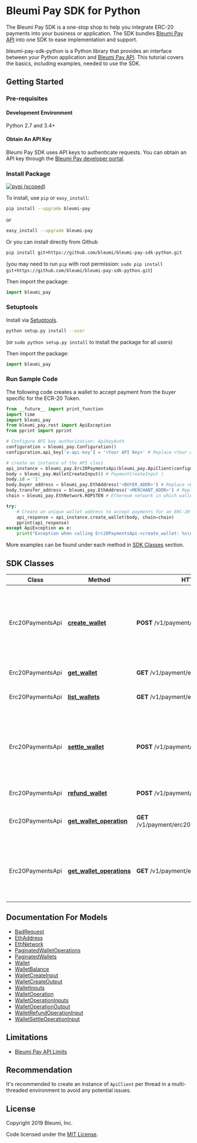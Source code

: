# Bleumi Pay SDK for Python

The Bleumi Pay SDK is a one-stop shop to help you integrate ERC-20 payments  into your business or application. The SDK bundles [Bleumi Pay API](https://pay.bleumi.com/docs/#introduction) into one SDK to ease implementation and support.

bleumi-pay-sdk-python is a Python library that provides an interface between your Python application and [Bleumi Pay API](https://pay.bleumi.com/docs/#introduction). This tutorial covers the basics, including examples, needed to use the SDK.

## Getting Started

### Pre-requisites

#### Development Environment

Python 2.7 and 3.4+

#### Obtain An API Key

Bleumi Pay SDK uses API keys to authenticate requests. You can obtain an API key through the [Bleumi Pay developer portal](https://pay.bleumi.com/app/).

### Install Package

[![pypi (scoped)](https://img.shields.io/pypi/v/bleumi-pay.svg)](https://pypi.org/project/bleumi-pay/)

To install, use `pip` or `easy_install`:

```bash
pip install --upgrade bleumi-pay
```

or

```bash
easy_install --upgrade bleumi-pay
```

Or you can install directly from Github

```sh
pip install git+https://github.com/bleumi/bleumi-pay-sdk-python.git
```
(you may need to run `pip` with root permission: `sudo pip install git+https://github.com/bleumi/bleumi-pay-sdk-python.git`)

Then import the package:
```python
import bleumi_pay 
```

### Setuptools

Install via [Setuptools](http://pypi.python.org/pypi/setuptools).

```sh
python setup.py install --user
```
(or `sudo python setup.py install` to install the package for all users)

Then import the package:
```python
import bleumi_pay
```

### Run Sample Code

The following code creates a wallet to accept payment from the buyer specific for the ECR-20 Token.

```python
from __future__ import print_function
import time
import bleumi_pay
from bleumi_pay.rest import ApiException
from pprint import pprint

# Configure API key authorization: ApiKeyAuth
configuration = bleumi_pay.Configuration()
configuration.api_key['x-api-key'] = '<Your API Key>' # Replace <Your API Key> with your actual API key

# create an instance of the API class
api_instance = bleumi_pay.Erc20PaymentsApi(bleumi_pay.ApiClient(configuration))
body = bleumi_pay.WalletCreateInput() # PaymentCreateInput | 
body.id = '1'
body.buyer_address = bleumi_pay.EthAddress('<BUYER_ADDR>') # Replace <BUYER_ADDR> with the Buyer Address
body.transfer_address = bleumi_pay.EthAddress('<MERCHANT_ADDR>') # Replace <MERCHANT_ADDR> with the Merchant Address
chain = bleumi_pay.EthNetwork.ROPSTEN # Ethereum network in which wallet is to be created.

try:
    # Create an unique wallet address to accept payments for an ERC-20 token from a buyer
    api_response = api_instance.create_wallet(body, chain=chain)
    pprint(api_response)
except ApiException as e:
    print("Exception when calling Erc20PaymentsApi->create_wallet: %s\n" % e)

```

More examples can be found under each method in [SDK Classes](README.md#sdk-classes) section.

## SDK Classes

Class | Method | HTTP request | Description
------------ | ------------- | ------------- | -------------
Erc20PaymentsApi | [**create_wallet**](docs/Erc20PaymentsApi.md#create_wallet) | **POST** /v1/payment/erc20/wallet | Create an unique wallet address to accept payments for an ERC-20 token from a buyer
Erc20PaymentsApi | [**get_wallet**](docs/Erc20PaymentsApi.md#get_wallet) | **GET** /v1/payment/erc20/wallet/{id} | Return a specific wallet
Erc20PaymentsApi | [**list_wallets**](docs/Erc20PaymentsApi.md#list_wallets) | **GET** /v1/payment/erc20/wallet | Returns a list of wallets
Erc20PaymentsApi | [**settle_wallet**](docs/Erc20PaymentsApi.md#settle_wallet) | **POST** /v1/payment/erc20/wallet/{id}/settle | Settle a wallet, amount received will be transferred even if less than payment amount
Erc20PaymentsApi | [**refund_wallet**](docs/Erc20PaymentsApi.md#refund_wallet) | **POST** /v1/payment/erc20/wallet/{id}/refund | Refund wallet
Erc20PaymentsApi | [**get_wallet_operation**](docs/Erc20PaymentsApi.md#get_wallet_operation) | **GET** /v1/payment/erc20/wallet/{id}/operation/{txid} | Return a specific operation of the wallet
Erc20PaymentsApi | [**get_wallet_operations**](docs/Erc20PaymentsApi.md#get_wallet_operations) | **GET** /v1/payment/erc20/wallet/{id}/operation | Return the list of operations performed by the mechant on a specific wallet

## Documentation For Models

 - [BadRequest](docs/BadRequest.md)
 - [EthAddress](docs/EthAddress.md)
 - [EthNetwork](docs/EthNetwork.md)
 - [PaginatedWalletOperations](docs/PaginatedWalletOperations.md)
 - [PaginatedWallets](docs/PaginatedWallets.md)
 - [Wallet](docs/Wallet.md)
 - [WalletBalance](docs/WalletBalance.md)
 - [WalletCreateInput](docs/WalletCreateInput.md)
 - [WalletCreateOutput](docs/WalletCreateOutput.md)
 - [WalletInputs](docs/WalletInputs.md)
 - [WalletOperation](docs/WalletOperation.md)
 - [WalletOperationInputs](docs/WalletOperationInputs.md)
 - [WalletOperationOutput](docs/WalletOperationOutput.md)
 - [WalletRefundOperationInput](docs/WalletRefundOperationInput.md)
 - [WalletSettleOperationInput](docs/WalletSettleOperationInput.md)

## Limitations

 - [Bleumi Pay API Limits](https://pay.bleumi.com/docs/#api-limits)

## Recommendation

It's recommended to create an instance of `ApiClient` per thread in a multi-threaded environment to avoid any potential issues.

## License

Copyright 2019 Bleumi, Inc.

Code licensed under the [MIT License](docs/MITLicense.md).
